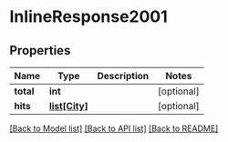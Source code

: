 # InlineResponse2001

## Properties
Name | Type | Description | Notes
------------ | ------------- | ------------- | -------------
**total** | **int** |  | [optional] 
**hits** | [**list[City]**](City.md) |  | [optional] 

[[Back to Model list]](../README.md#documentation-for-models) [[Back to API list]](../README.md#documentation-for-api-endpoints) [[Back to README]](../README.md)


